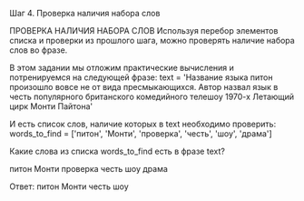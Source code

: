 Шаг 4. Проверка наличия набора слов

ПРОВЕРКА НАЛИЧИЯ НАБОРА СЛОВ
Используя перебор элементов списка и проверки из прошлого шага, можно проверять наличие набора слов во фразе. 

В этом задании мы отложим практические вычисления и потренируемся на следующей фразе:
text = 'Название языка питон произошло вовсе не от вида пресмыкающихся. Автор назвал язык в честь популярного британского комедийного телешоу 1970-х Летающий цирк Монти Пайтона'

И есть список слов, наличие которых в text необходимо проверить:
words_to_find = ['питон', 'Монти', 'проверка', 'честь', 'шоу', 'драма']

Какие слова из списка words_to_find есть в фразе text?


питон
Монти
проверка
честь
шоу
драма

Ответ:
питон
Монти
честь
шоу
